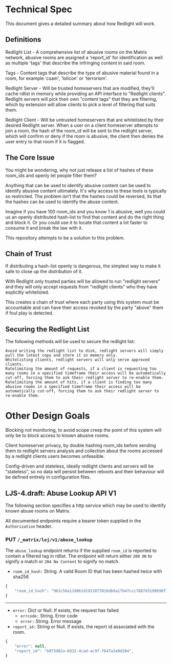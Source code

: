 
# Technical Spec

This document gives a detailed summary about how Redlight will work.


## Definitions

Redlight List - A comprehensive list of abusive rooms on the Matrix network, abusive rooms are assigned a 'report_id' for identification as well as multiple 'tags' that describe the infringing content in said room.

Tags - Content tags that describe the type of abusive material found in a room, for example 'csam', 'lolicon' or 'terrorism'.

Redlight Server - Will be trusted homeservers that are modified, they'll cache rdlist in memory while providing an API interface to "Redlight clients". Redlight servers will pick their own "content tags" that they are filtering, which by extension will allow clients to pick a level of filtering that suits them.

Redlight Client - Will be untrusted homeservers that are whitelisted by their desired Redlight server. When a user on a client homeserver attempts to join a room, the hash of the room_id will be sent to the redlight server, which will confirm or deny if the room is abusive, the client then denies the user entry to that room if it is flagged.


## The Core Issue

You might be wondering, why not just release a list of hashes of these room_ids and openly let people filter them?

Anything that can be used to identify abusive content can be used to identify abusive content ultimately. It's why access to these tools is typically so restricted. The problem isn’t that the hashes could be reversed, its that the hashes can be used to identify the abuse content.

Imagine if you have 100 room_ids and you know 1 is abusive, well you could us an openly distributed hash-list to find that content and do the right thing and block it. Or you could use it to locate that content a lot faster to consume it and break the law with it.

This repository attempts to be a solution to this problem.


## Chain of Trust

If distributing a hash-list openly is dangerous, the simplest way to make it safe to close up the distribution of it.

With Redlight only trusted parties will be allowed to run "redlight servers" and they will only accept requests from "redlight clients" who they have explicitly whitelisted.

This creates a chain of trust where each party using this system must be accountable and can have their access revoked by the party "above" them if foul play is detected.


## Securing the Redlight List

The following methods will be used to secure the redlight list:

    Avoid writing the redlight list to disk, redlight servers will simply pull the latest copy and store it in memory only.
    Whitelisting clients, redlight servers will only serve approved clients.
    Ratelimiting the amount of requests, if a client is requesting too many rooms in a specified timeframe their access will be automatically cut-off, forcing them to ask their redlight server to re-enable them.
    Ratelimiting the amount of hits, if a client is finding too many abusive rooms in a specified timeframe their access will be automatically cut-off, forcing them to ask their redlight server to re-enable them.


# Other Design Goals

Blocking not monitoring, to avoid scope creep the point of this system will only be to block access to known abusive rooms.

Client homeserver privacy, by double hashing room_ids before sending them to redlight servers analysis and collection about the rooms accessed by a redlight clients users becomes unfeasible.

Config-driven and stateless, ideally redlight clients and servers will be "stateless", so no data will persist between reboots and their behaviour will be defined entirely in configuration files.


## LJS-4.draft: Abuse Lookup API V1

The following section specifies a http service which may be used to identify known abuse rooms on Matrix.

All documented endpoints require a bearer token supplied in the `Authorization` header.

### **PUT** `/_matrix/loj/v1/abuse_lookup`

The `abuse_lookup` endpoint returns if the supplied `room_id` is reported to contain a filtered tag in rdlist. The endpoint will
return either `200 OK` to signify a match or `204 No Content` to signify no match.

- `room_id_hash:` String. A valid Room ID that has been hashed twice with sha256

```js
{
    "room_id_hash": "962c56a12d861d1921073916db9a1fb47ccc7887d3199690f1de156e57cac709"
}
```

---

- `error:` Dict or Null. If exists, the request has failed
  - `errcode:` String. Error code
  - `error:` String. Error message
- `report_id:` String or Null. If exists, the report id associated with the room.

```js
{
    "error": null,
    "report_id": "b973d82a-6932-4cad-ac9f-f647a3a9d204",
}
```
